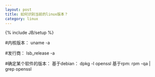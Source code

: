 ```yaml
---
layout: post
title: 如何识别当前的linux版本？
category: linux
---
```

{% include JB/setup %}


#内核版本：
uname -a

#发行商：
lsb_release -a

#确定某个软件的版本：
基于debian：
dpkg -l openssl
基于rpm:
rpm -qa | grep openssl